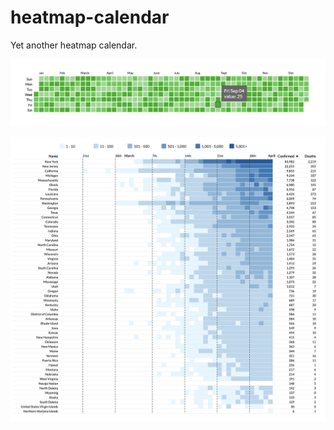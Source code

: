 # heatmap-calendar

Yet another heatmap calendar.

![example screenshot](./screenshot.png)


![examplee screenshot 2](./screenshot2.png)
